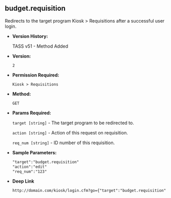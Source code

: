 **budget.requisition**
----
  Redirects to the target program Kiosk > Requisitions after a successful user login.

* **Version History:**

 	TASS v51 - Method Added

* **Version:**

  	`2`

* **Permission Required:**

  	`Kiosk > Requisitions`

* **Method:**

  	`GET`
  
*  **Params Required:**

   	`target [string]` - The target program to be redirected to.
	
   	`action [string]` - Action of this request on requisition.
	
   	`req_num [string]` - ID number of this requisition.
    
* **Sample Parameters:**

	```HTML
	"target":"budget.requisition"
	"action":"edit"
	"req_num":"123"
	```

* **Deep Link**

	```HTML
	http://domain.com/kiosk/login.cfm?go={"target":"budget.requisition","action":"action","req_num":"123"}
	```
